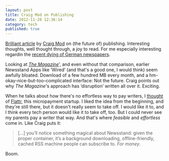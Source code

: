 ```yaml
---
layout: post
title: Craig Mod on Publishing
date: 2012-11-28 12:36:14
category: tech
published: true
---
```



[Brilliant article](http://craigmod.com/journal/subcompact_publishing/) by [Craig Mod](https://alpha.app.net/craigmod) on (the future of) publishing. Interesting thoughts, well thought through, a joy to read. For me especially interesting regardin the [recent dying of German newspapers](http://www.spiegel.de/international/business/media-woes-hit-germany-as-financial-times-deutschland-goes-under-a-869001.html). 

Looking at [*The Magazine*](http://the-magazine.org)’, and even without that comparison, earlier Newsstand Apps like ‘Wired’ (and that's a good one, I would think) seem awfully bloated. Download of a few hundred MB every month, and a hm-okay-nice-but-too-complicated interface: Not the future. Craig points out why *The Magazine*'s approach has ‘disruption’ written all over it. Exciting.

When he talks about how there's no effortless way to pay writers, I [thought](https://alpha.app.net/tschoof/post/1738742) of [Flattr](http://flattr.com), this micropayment startup. I liked the idea from the beginning, and they're still there, but it doesn't really seem to take off. I would like it to, and I think every tech person would like it to take off, too. But I could never see my parents pay a writer that way. And that's where *feasible* and *effortless* come in. Like Craig puts it:

> [...] you’ll notice something magical about Newsstand: given the proper container, it’s a background downloading, offline-friendly, cached RSS machine people can subscribe to. *For money*. 

Boom.